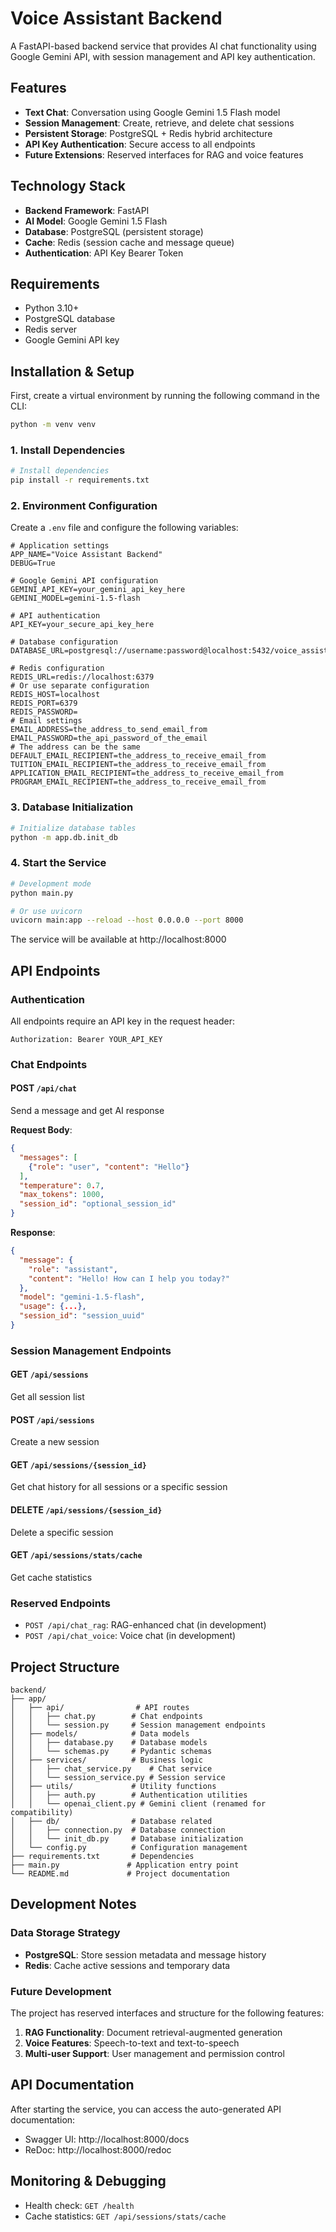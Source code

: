 # Voice Assistant Backend

A FastAPI-based backend service that provides AI chat functionality using Google Gemini API, with session management and API key authentication.

## Features

- **Text Chat**: Conversation using Google Gemini 1.5 Flash model
- **Session Management**: Create, retrieve, and delete chat sessions
- **Persistent Storage**: PostgreSQL + Redis hybrid architecture
- **API Key Authentication**: Secure access to all endpoints
- **Future Extensions**: Reserved interfaces for RAG and voice features

## Technology Stack

- **Backend Framework**: FastAPI
- **AI Model**: Google Gemini 1.5 Flash
- **Database**: PostgreSQL (persistent storage)
- **Cache**: Redis (session cache and message queue)
- **Authentication**: API Key Bearer Token

## Requirements

- Python 3.10+
- PostgreSQL database
- Redis server
- Google Gemini API key

## Installation & Setup

First, create a virtual environment by running the following command in the CLI:

```bash
python -m venv venv
```

### 1. Install Dependencies

```bash
# Install dependencies
pip install -r requirements.txt
```

### 2. Environment Configuration

Create a `.env` file and configure the following variables:

```env
# Application settings
APP_NAME="Voice Assistant Backend"
DEBUG=True

# Google Gemini API configuration
GEMINI_API_KEY=your_gemini_api_key_here
GEMINI_MODEL=gemini-1.5-flash

# API authentication
API_KEY=your_secure_api_key_here

# Database configuration
DATABASE_URL=postgresql://username:password@localhost:5432/voice_assistant

# Redis configuration
REDIS_URL=redis://localhost:6379
# Or use separate configuration
REDIS_HOST=localhost
REDIS_PORT=6379
REDIS_PASSWORD=
# Email settings
EMAIL_ADDRESS=the_address_to_send_email_from
EMAIL_PASSWORD=the_api_password_of_the_email
# The address can be the same
DEFAULT_EMAIL_RECIPIENT=the_address_to_receive_email_from
TUITION_EMAIL_RECIPIENT=the_address_to_receive_email_from
APPLICATION_EMAIL_RECIPIENT=the_address_to_receive_email_from
PROGRAM_EMAIL_RECIPIENT=the_address_to_receive_email_from
```

### 3. Database Initialization

```bash
# Initialize database tables
python -m app.db.init_db
```

### 4. Start the Service

```bash
# Development mode
python main.py

# Or use uvicorn
uvicorn main:app --reload --host 0.0.0.0 --port 8000
```

The service will be available at http://localhost:8000

## API Endpoints

### Authentication

All endpoints require an API key in the request header:

```
Authorization: Bearer YOUR_API_KEY
```

### Chat Endpoints

#### POST `/api/chat`
Send a message and get AI response

**Request Body**:
```json
{
  "messages": [
    {"role": "user", "content": "Hello"}
  ],
  "temperature": 0.7,
  "max_tokens": 1000,
  "session_id": "optional_session_id"
}
```

**Response**:
```json
{
  "message": {
    "role": "assistant",
    "content": "Hello! How can I help you today?"
  },
  "model": "gemini-1.5-flash",
  "usage": {...},
  "session_id": "session_uuid"
}
```

### Session Management Endpoints

#### GET `/api/sessions`
Get all session list

#### POST `/api/sessions`
Create a new session

#### GET `/api/sessions/{session_id}`
Get chat history for all sessions or a specific session 

#### DELETE `/api/sessions/{session_id}`
Delete a specific session

#### GET `/api/sessions/stats/cache`
Get cache statistics

### Reserved Endpoints

- `POST /api/chat_rag`: RAG-enhanced chat (in development)
- `POST /api/chat_voice`: Voice chat (in development)

## Project Structure

```
backend/
├── app/
│   ├── api/                # API routes
│   │   ├── chat.py        # Chat endpoints
│   │   └── session.py     # Session management endpoints
│   ├── models/            # Data models
│   │   ├── database.py    # Database models
│   │   └── schemas.py     # Pydantic schemas
│   ├── services/          # Business logic
│   │   ├── chat_service.py    # Chat service
│   │   └── session_service.py # Session service
│   ├── utils/             # Utility functions
│   │   ├── auth.py        # Authentication utilities
│   │   └── openai_client.py # Gemini client (renamed for compatibility)
│   ├── db/                # Database related
│   │   ├── connection.py  # Database connection
│   │   └── init_db.py     # Database initialization
│   └── config.py          # Configuration management
├── requirements.txt       # Dependencies
├── main.py               # Application entry point
└── README.md             # Project documentation
```

## Development Notes

### Data Storage Strategy

- **PostgreSQL**: Store session metadata and message history
- **Redis**: Cache active sessions and temporary data

### Future Development

The project has reserved interfaces and structure for the following features:

1. **RAG Functionality**: Document retrieval-augmented generation
2. **Voice Features**: Speech-to-text and text-to-speech
3. **Multi-user Support**: User management and permission control

## API Documentation

After starting the service, you can access the auto-generated API documentation:

- Swagger UI: http://localhost:8000/docs
- ReDoc: http://localhost:8000/redoc

## Monitoring & Debugging

- Health check: `GET /health`
- Cache statistics: `GET /api/sessions/stats/cache`

